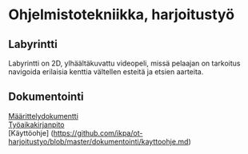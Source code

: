 # Ohjelmistotekniikka, harjoitustyö
## Labyrintti  
Labyrintti on 2D, ylhäältäkuvattu videopeli, missä pelaajan on tarkoitus navigoida erilaisia kenttia vältellen esteitä ja
etsien aarteita.

## Dokumentointi
[Määrittelydokumentti](https://github.com/ikpa/ot-harjoitustyo/blob/master/dokumentointi/maarittelydokumentti.md)  
[Työaikakirjanpito](https://github.com/ikpa/ot-harjoitustyo/blob/master/dokumentointi/tyoaikakirjanpito.md)  
[Käyttöohje] (https://github.com/ikpa/ot-harjoitustyo/blob/master/dokumentointi/kayttoohje.md)
